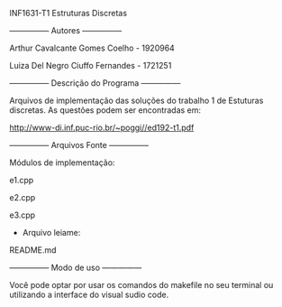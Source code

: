 
INF1631-T1 Estruturas Discretas

————— Autores —————

Arthur Cavalcante Gomes Coelho - 1920964

Luiza Del Negro Ciuffo Fernandes - 1721251


————— Descrição do Programa —————

Arquivos de implementação das soluções do trabalho 1 de Estuturas discretas.
As questões podem ser encontradas em:

http://www-di.inf.puc-rio.br/~poggi//ed192-t1.pdf

————— Arquivos Fonte —————

Módulos de implementação: 

e1.cpp

e2.cpp

e3.cpp

- Arquivo leiame:

README.md



————— Modo de uso ————— 

Você pode optar por usar os comandos do makefile no seu terminal ou utilizando a interface do visual sudio code.
